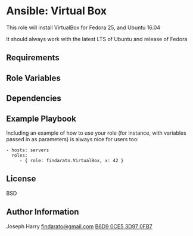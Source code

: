 # Ansible: Virtual Box

This role will install VirtualBox for Fedora 25, and Ubuntu 16.04

It should always work with the latest LTS of Ubuntu and release of Fedora

## Requirements

## Role Variables

## Dependencies

## Example Playbook

Including an example of how to use your role (for instance, with variables passed in as parameters) is always nice for users too:

```
- hosts: servers
  roles:
     - { role: findarato.VirtualBox, x: 42 }
```

## License

BSD

## Author Information

Joseph Harry findarato@gmail.com [B6D9 0CE5 3D97 0FB7][4f07f440]

[4f07f440]: https://keybase.io/findarato/pgp_keys.asc?fingerprint=8a6ba1aff814f0776faa9dc2b6d90ce53d970fb7 "Public Key"
